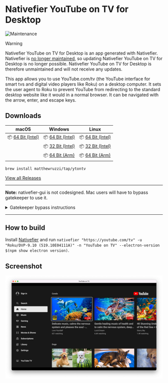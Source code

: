 # Nativefier YouTube on TV for Desktop
![Maintenance](https://img.shields.io/maintenance/no/2023)

> [!WARNING]
> Nativefier YouTube on TV for Desktop is an app generated with Nativefier. Nativefier is [no longer maintained](https://github.com/nativefier/nativefier/issues/1577), so updating Nativefier YouTube on TV for Desktop is no longer possible. Nativefier YouTube on TV for Desktop is therefore unmaintained and will not receive any updates. 

This app allows you to use YouTube.com/tv (the YouTube interface for smart tvs and digital video players like Roku) on a desktop computer. It sets the user agent to Roku to prevent YouTube from redirecting to the standard desktop website like it would in a normal browser. It can be navigated with the arrow, enter, and escape keys.

## Downloads

| macOS                                                                                                                                      | Windows                                                                                                                                    | Linux                                                                                                                                      |
| ------------------------------------------------------------------------------------------------------------------------------------------ | ------------------------------------------------------------------------------------------------------------------------------------------ | ------------------------------------------------------------------------------------------------------------------------------------------ |
| 📦 [64 Bit (Intel)](https://github.com/matthewruzzi/Nativefier-YouTube-on-TV-for-Desktop/releases/latest/download/YouTubeonTV-darwin-x64.zip) | 📦 [64 Bit (Intel)](https://github.com/matthewruzzi/Nativefier-YouTube-on-TV-for-Desktop/releases/latest/download/YouTubeonTV-win32-x64.zip)  | 📦 [64 Bit (Intel)](https://github.com/matthewruzzi/Nativefier-YouTube-on-TV-for-Desktop/releases/latest/download/YouTubeonTV-linux-x64.zip)  |
|                                                                                                                                            | 📦 [32 Bit (Intel)](https://github.com/matthewruzzi/Nativefier-YouTube-on-TV-for-Desktop/releases/latest/download/YouTubeonTV-win32-ia32.zip) | 📦 [32 Bit (Intel)](https://github.com/matthewruzzi/Nativefier-YouTube-on-TV-for-Desktop/releases/latest/download/YouTubeonTV-linux-ia32.zip) |
|                                                                                                                                            | 📦 [64 Bit (Arm)](https://github.com/matthewruzzi/Nativefier-YouTube-on-TV-for-Desktop/releases/latest/download/YouTubeonTV-win32-arm64.zip)  | 📦 [64 Bit (Arm)](https://github.com/matthewruzzi/Nativefier-YouTube-on-TV-for-Desktop/releases/latest/download/YouTubeonTV-linux-arm64.zip)  |

`brew install matthewruzzi/tap/ytontv`

[View all Releases](https://github.com/matthewruzzi/Nativefier-YouTube-Roku-App-for-Desktop/releases)

---

**Note:** nativefier-gui is not codesigned. Mac users will have to bypass gatekeeper to use it. 

<details>
<summary>Gatekeeper bypass instructions</summary>
 
 1. Right click the app and select open. 
 ![](https://user-images.githubusercontent.com/68619790/159778409-e9b6bbd2-5fd4-49ee-9b30-da837fba66fc.png)
 
 2. Click open. 
 
 ![](https://user-images.githubusercontent.com/68619790/159778653-afc3d609-e650-4ed1-8963-23262819acf8.png)

</details>

---

## How to build

Install [Nativefier](https://github.com/jiahaog/nativefier#installation) and run `nativefier "https://youtube.com/tv" -u "Roku/DVP-9.10 (519.10E04111A)" -n "YouTube on TV" --electron-version $(npm show electron version)`.

## Screenshot

 <img src="screenshot.png" alt="Screenshot">
